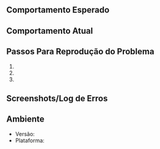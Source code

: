## Comportamento Esperado

## Comportamento Atual

## Passos Para Reprodução do Problema

  1.
  1.
  1.

## Screenshots/Log de Erros

## Ambiente

  - Versão:
  - Plataforma: 
